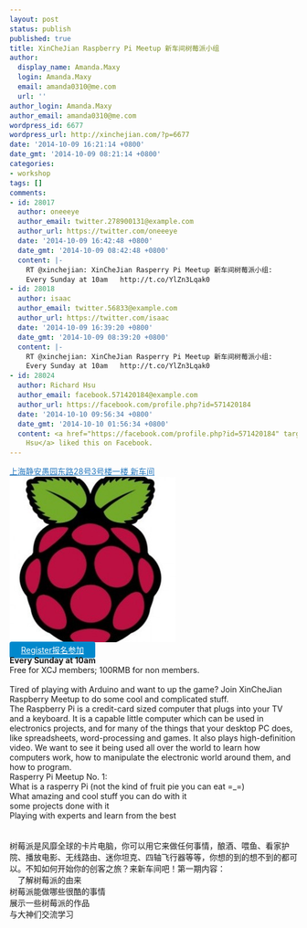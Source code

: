 ```yaml
---
layout: post
status: publish
published: true
title: XinCheJian Raspberry Pi Meetup 新车间树莓派小组
author:
  display_name: Amanda.Maxy
  login: Amanda.Maxy
  email: amanda0310@me.com
  url: ''
author_login: Amanda.Maxy
author_email: amanda0310@me.com
wordpress_id: 6677
wordpress_url: http://xinchejian.com/?p=6677
date: '2014-10-09 16:21:14 +0800'
date_gmt: '2014-10-09 08:21:14 +0800'
categories:
- workshop
tags: []
comments:
- id: 28017
  author: oneeeye
  author_email: twitter.278900131@example.com
  author_url: https://twitter.com/oneeeye
  date: '2014-10-09 16:42:48 +0800'
  date_gmt: '2014-10-09 08:42:48 +0800'
  content: |-
    RT @xinchejian: XinCheJian Rasperry Pi Meetup 新车间树莓派小组:
    Every Sunday at 10am   http://t.co/YlZn3Lqak0
- id: 28018
  author: isaac
  author_email: twitter.56833@example.com
  author_url: https://twitter.com/isaac
  date: '2014-10-09 16:39:20 +0800'
  date_gmt: '2014-10-09 08:39:20 +0800'
  content: |-
    RT @xinchejian: XinCheJian Rasperry Pi Meetup 新车间树莓派小组:
    Every Sunday at 10am   http://t.co/YlZn3Lqak0
- id: 28024
  author: Richard Hsu
  author_email: facebook.571420184@example.com
  author_url: https://facebook.com/profile.php?id=571420184
  date: '2014-10-10 09:56:34 +0800'
  date_gmt: '2014-10-10 01:56:34 +0800'
  content: <a href="https://facebook.com/profile.php?id=571420184" target="_blank">Richard
    Hsu</a> liked this on Facebook.
---
```

<p><a style="color: #2578bf;" href="http://xinchejian.huodongxing.com/event/map/5244063275800" target="_blank">上海静安愚园东路28号3号楼一楼 新车间</a><br />
<a href="/uploads/2014/10/27000025_pDVF.jpg"><img src="/uploads/2014/10/27000025_pDVF-290x290.jpg" alt="27000025_pDVF" width="290" height="290" class="aligncenter size-thumbnail wp-image-6679" /></a><br />
<a style="background-color:#0088CC;color:white;border-radius:4px;cursor:pointer;font-size:14px;padding:6px 20px;" href="http://www.huodongxing.com/go/RP" target="_blank" title="立即报名">Register报名参加</a><br />
<strong>Every Sunday at 10am </strong><br />
Free for XCJ members; 100RMB for non members.<br />
<!--:en--><br />
Tired of playing with Arduino and want to up the game? Join XinCheJian Raspberry Meetup to do some cool and complicated stuff.<br />
The Raspberry Pi is a credit-card sized computer that plugs into your TV and a keyboard. It is a capable little computer which can be used in electronics projects, and for many of the things that your desktop PC does, like spreadsheets, word-processing and games. It also plays high-definition video. We want to see it being used all over the world to learn how computers work, how to manipulate the electronic world around them, and how to program.<br />
Rasperry Pi Meetup No. 1:<br />
    What is a rasperry Pi (not the kind of fruit pie you can eat =_=)<br />
    What amazing and cool stuff you can do with it<br />
    some projects done with it<br />
    Playing with experts and learn from the best<br />
<!--:--><br />
<!--:zh--><br />
树莓派是风靡全球的卡片电脑，你可以用它来做任何事情，酿酒、喂鱼、看家护院、播放电影、无线路由、迷你坦克、四轴飞行器等等，你想的到的想不到的都可以。不知如何开始你的创客之旅？来新车间吧！第一期内容：<br />
　了解树莓派的由来<br />
    树莓派能做哪些很酷的事情<br />
    展示一些树莓派的作品<br />
  与大神们交流学习<br />
<!--:--></p>
